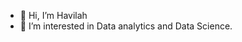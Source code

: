 - 👋 Hi, I’m Havilah
- 👀 I’m interested in Data analytics and Data Science.




<!---
havilah-12/havilah-12 is a ✨ special ✨ repository because its `README.md` (this file) appears on your GitHub profile.
You can click the Preview link to take a look at your changes.
--->
